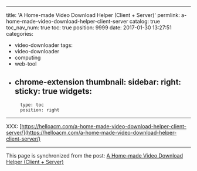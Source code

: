 
---
title: 'A Home-made Video Download Helper (Client + Server)'
permlink: a-home-made-video-download-helper-client-server
catalog: true
toc_nav_num: true
toc: true
position: 9999
date: 2017-01-30 13:27:51
categories:
- video-downloader
tags:
- video-downloader
- computing
- web-tool
- chrome-extension
thumbnail: 
sidebar:
    right:
        sticky: true
widgets:
    -
        type: toc
        position: right
---


XXX: [https://helloacm.com/a-home-made-video-download-helper-client-server/](https://helloacm.com/a-home-made-video-download-helper-client-server/)

- - -

This page is synchronized from the post: [A Home-made Video Download Helper (Client + Server)](https://steemit.com/@justyy/a-home-made-video-download-helper-client-server)
